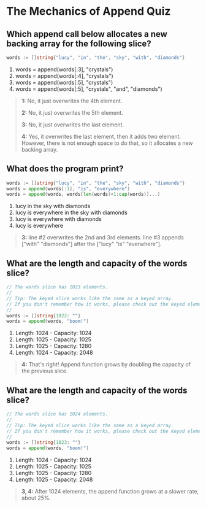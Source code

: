 # The Mechanics of Append Quiz

## Which append call below allocates a new backing array for the following slice?
```go
words := []string{"lucy", "in", "the", "sky", "with", "diamonds"}
```
1. words = append(words[:3], "crystals")
2. words = append(words[:4], "crystals")
3. words = append(words[:5], "crystals")
4. words = append(words[:5], "crystals", "and", "diamonds") 

> **1:** No, it just overwrites the 4th element.
> 
> **2:** No, it just overwrites the 5th element.
> 
> **3:** No, it just overwrites the last element.
> 
> **4:** Yes, it overwrites the last element, then it adds two element. However, there is not enough space to do that, so it allocates a new backing array.


## What does the program print?
```go
words := []string{"lucy", "in", "the", "sky", "with", "diamonds"}
words = append(words[:1], "is", "everywhere")
words = append(words, words[len(words)+1:cap(words)]...)
```
1. lucy in the sky with diamonds
2. lucy is everywhere in the sky with diamonds
3. lucy is everywhere with diamonds 
4. lucy is everywhere

> **3:** line #2 overwrites the 2nd and 3rd elements. line #3 appends ["with" "diamonds"] after the ["lucy" "is" "everwhere"].


## What are the length and capacity of the words slice?
```go
// The words slice has 1023 elements.
//
// Tip: The keyed slice works like the same as a keyed array.
// If you don't remember how it works, please check out the keyed elements in the arrays section.
//
words := []string{1022: ""}
words = append(words, "boom!")
```
1. Length: 1024 - Capacity: 1024
2. Length: 1025 - Capacity: 1025
3. Length: 1025 - Capacity: 1280
4. Length: 1024 - Capacity: 2048 

> **4:** That's right! Append function grows by doubling the capacity of the previous slice.


## What are the length and capacity of the words slice?
```go
// The words slice has 1024 elements.
//
// Tip: The keyed slice works like the same as a keyed array.
// If you don't remember how it works, please check out the keyed elements in the arrays section.
//
words := []string{1023: ""}
words = append(words, "boom!")
```
1. Length: 1024 - Capacity: 1024
2. Length: 1025 - Capacity: 1025
3. Length: 1025 - Capacity: 1280 
4. Length: 1025 - Capacity: 2048

> **3, 4:** After 1024 elements, the append function grows at a slower rate, about 25%.